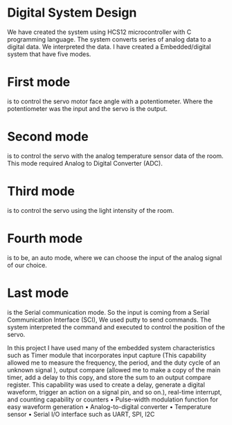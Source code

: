 # Digital System Design
We have created the system using HCS12 microcontroller with C programming language. The system converts series 
of analog data to a digital data. We interpreted the data. I have created a Embedded/digital system that have five modes. 
# First mode
is to control the servo motor face angle with a potentiometer. Where the potentiometer was the input and the servo is the output.
# Second mode 
is to control the servo with the analog temperature sensor data of the room. This mode required Analog to Digital Converter (ADC). 
# Third mode 
is to control the servo using the light intensity of the room.
# Fourth mode 
is to be, an auto mode, where we can choose the input of the analog signal of our choice.
# Last mode 
is the Serial communication mode. So the input is coming from a Serial Communication Interface (SCI), We used putty to send commands. 
The system interpreted the command and executed to control the position of the servo.

In this project I have used many of the embedded system characteristics such as Timer module that incorporates input capture (This capability allowed me to measure the frequency, the period, and the duty cycle of an unknown signal ), output compare (allowed me 
to make a copy of the main timer, add a delay to this copy, and store the sum to an output compare register. This capability was 
used to create a delay, generate a digital waveform, trigger an action on a signal pin, and so on.), real-time interrupt, and 
counting capability or counters
• Pulse-width modulation function for easy waveform generation 
• Analog-to-digital converter 
• Temperature sensor 
• Serial I/O interface such as UART, SPI, I2C
